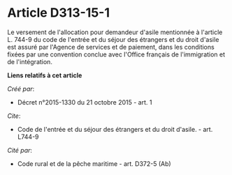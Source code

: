 # Article D313-15-1

Le versement de l'allocation pour demandeur d'asile mentionnée à l'article L. 744-9 du code de l'entrée et du séjour des
étrangers et du droit d'asile  est assuré par l'Agence de services et de paiement, dans les conditions  fixées par une
convention conclue avec l'Office français de  l'immigration et de l'intégration.

**Liens relatifs à cet article**

_Créé par_:

  - Décret n°2015-1330 du 21 octobre 2015 - art. 1

_Cite_:

  - Code de l'entrée et du séjour des étrangers et du droit d'asile. - art. L744-9

_Cité par_:

  - Code rural et de la pêche maritime - art. D372-5 (Ab)
